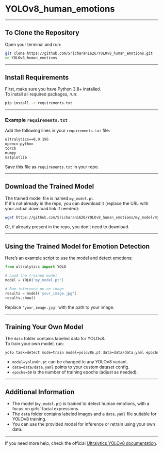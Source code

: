 # YOLOv8_human_emotions
---

## To Clone the Repository

Open your terminal and run:

```bash
git clone https://github.com/Sricharan1626/YOLOv8_human_emotions.git
cd YOLOv8_human_emotions
```

---

## Install Requirements

First, make sure you have Python 3.8+ installed.  
To install all required packages, run:

```bash
pip install -r requirements.txt
```

---

### Example `requirements.txt`

Add the following lines in your `requirements.txt` file:

```txt
ultralytics==8.0.196
opencv-python
torch
numpy
matplotlib
```

Save this file as `requirements.txt` in your repo.

---

## Download the Trained Model

The trained model file is named `my_model.pt`.  
If it's not already in the repo, you can download it (replace the URL with your actual download link if needed):

```bash
wget https://github.com/Sricharan1626/YOLOv8_human_emotions/my_model/my_model.pt
```

Or, if already present in the repo, you don’t need to download.

---

## Using the Trained Model for Emotion Detection

Here’s an example script to use the model and detect emotions:

```python
from ultralytics import YOLO

# Load the trained model
model = YOLO('my_model.pt')

# Run inference on an image
results = model('your_image.jpg')
results.show()
```

Replace `'your_image.jpg'` with the path to your image.

---

## Training Your Own Model

The `data` folder contains labeled data for YOLOv8.  
To train your own model, run:

```bash
yolo task=detect mode=train model=yolov8n.pt data=data/data.yaml epochs=50 imgsz=640
```

- `model=yolov8n.pt` can be changed to any YOLOv8 variant.
- `data=data/data.yaml` points to your custom dataset config.
- `epochs=50` is the number of training epochs (adjust as needed).

---

## Additional Information

- The model (`my_model.pt`) is trained to detect human emotions, with a focus on girls' facial expressions.
- The `data` folder contains labeled images and a `data.yaml` file suitable for YOLOv8 training.
- You can use the provided model for inference or retrain using your own data.

---

If you need more help, check the official [Ultralytics YOLOv8 documentation](https://docs.ultralytics.com/).
